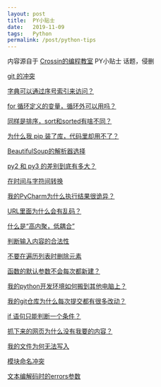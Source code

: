 ```yaml
---
layout: post
title:  PY小贴士
date:   2019-11-09
tags:   Python
permalink: /post/python-tips
---
```


内容源自于 <a href="https://mp.weixin.qq.com/mp/profile_ext?action=home&__biz=MjM5MDEyMDk4Mw==&scene=124&#wechat_redirect" target="_blank">Crossin的编程教室</a> PY小贴士 话题，侵删

[git 的冲突](https://mp.weixin.qq.com/s?__biz=MjM5MDEyMDk4Mw==&mid=2650169487&idx=3&sn=95ed8c6655b49f944fac533bb7df7d1d&chksm=be4b6df7893ce4e10ee03e06982972ce591424870ae4bad66d66e256395c1f15ca496886fcfe&scene=126&sessionid=1578975412&key=db710de446aeec0399dc4f40c6c12b5327bb0857400ba67f2e326fbf3f08543a168cecd19d79b19dbc2cc7da38f1741c4b8e66a66596a194aff46d5be4884bd6a24c934d09151956d8ffc6962902ccd4&ascene=1&uin=NDQ5MTM2Mzk1&devicetype=Windows+10&version=6208006f&lang=zh_CN&exportkey=Aa2iIUgYV0%2BFQi8VYP8u9q8%3D&pass_ticket=gSK%2FsPJQUrEDAMEAWBOyuCBpJgEaGMK8EsaDp7bUTrUisjarSWXTyMz3jNSpWsb%2F)

[字典可以通过序号索引来访问？](https://mp.weixin.qq.com/s?__biz=MjM5MDEyMDk4Mw==&mid=2650169452&idx=3&sn=8acce1d80727eaffbbefcd1bee1dea03&chksm=be4b6d14893ce402765e9ca11fe6e89a23222159fe861d38a7d12685ed70498211dfff4dc301&scene=126&sessionid=1578975412&key=0546822d10440432d1f0a78e3de0b0c9805ccc2eceeb4bab3bbffc72a3ed456961db42251c6c9a1feb70791a4866cc8ece32522d725873580507ea3772068e01f57f60e8c99383107f57bff2b0abb75a&ascene=1&uin=NDQ5MTM2Mzk1&devicetype=Windows+10&version=6208006f&lang=zh_CN&exportkey=AYtIlk8p54ABj90ORjXxr%2FA%3D&pass_ticket=gSK%2FsPJQUrEDAMEAWBOyuCBpJgEaGMK8EsaDp7bUTrUisjarSWXTyMz3jNSpWsb%2F)

[for 循环定义的变量，循环外可以用吗？](https://mp.weixin.qq.com/s?__biz=MjM5MDEyMDk4Mw==&mid=2650169445&idx=3&sn=15165510e503b7e194962ad333094011&chksm=be4b6d1d893ce40b6af6d02d4660a90a1fea26e8ded282769f8591654a85a425b0fb5a8d85f9&scene=126&sessionid=1578975412&key=0546822d10440432d5140dfdaeb2683373ddf432cc86505db6e5f4f58bd2adb47606bb89cafef09711a65b0f2c91aff15df975bf712c0663a4793ea1ccf7acdfbb5ea36f6d56740e5e086f0782444bdb&ascene=1&uin=NDQ5MTM2Mzk1&devicetype=Windows+10&version=6208006f&lang=zh_CN&exportkey=Af5QtqrqkxgJYkC5kpDRRZQ%3D&pass_ticket=gSK%2FsPJQUrEDAMEAWBOyuCBpJgEaGMK8EsaDp7bUTrUisjarSWXTyMz3jNSpWsb%2F)

[同样是排序，sort和sorted有啥不同？](https://mp.weixin.qq.com/s?__biz=MjM5MDEyMDk4Mw==&mid=2650169435&idx=3&sn=bc7db004d06c41e2555b4ff57b4a0454&chksm=be4b6d23893ce435cdd9ff8d4f4db14b481a5289d63883e5b9a9fc50ca25d947e100a1ad1bdc&scene=126&sessionid=1578975412&key=9b2f2c86b97f85a1b4edfc9798dcba29be39c1447689d3583eddc0e36544eaa026470abf9214328853836fba37b446b438deab1386c36f15ab6f5dd3d5790a6bbadd9fd94feb37a0750e05006cbd2139&ascene=1&uin=NDQ5MTM2Mzk1&devicetype=Windows+10&version=6208006f&lang=zh_CN&exportkey=AXfsza99wXvscgIQpeh%2FdHY%3D&pass_ticket=gSK%2FsPJQUrEDAMEAWBOyuCBpJgEaGMK8EsaDp7bUTrUisjarSWXTyMz3jNSpWsb%2F)

[为什么我 pip 装了库，代码里却用不了？](https://mp.weixin.qq.com/s?__biz=MjM5MDEyMDk4Mw==&mid=2650169424&idx=3&sn=735b846139d70f52cf073ba72357108e&chksm=be4b6d28893ce43ecdb55e9920e08708e0f1843e967b7fb8ae769bad5afbb59301ae7560d27f&scene=126&sessionid=1578975412&key=0546822d10440432e6db44cbf9c5a4ab899a9769652cd078b2abc81c056224c377910859a167c98f0192052c1a1e5c89a762c9b32c0ef761827969fe6ff4d4222937f3862f2e348117badb7d1c59ffc2&ascene=1&uin=NDQ5MTM2Mzk1&devicetype=Windows+10&version=6208006f&lang=zh_CN&exportkey=Adz0RxuCKf0839yaozE4cAw%3D&pass_ticket=gSK%2FsPJQUrEDAMEAWBOyuCBpJgEaGMK8EsaDp7bUTrUisjarSWXTyMz3jNSpWsb%2F)

[BeautifulSoup的解析器选择](https://mp.weixin.qq.com/s?__biz=MjM5MDEyMDk4Mw==&mid=2650169410&idx=3&sn=e00301b1a69570de3ec62c312a823b98&chksm=be4b6d3a893ce42c90fd7394baeceeb21bb3f0899dc560abd6c27e2e3f04df1ec3d3df2b2db8&scene=126&sessionid=1578975412&key=972b2a56fa6751ea27ba24b1f6ab13e2f175f871988531717cd18aae8cf714c64b8ea79e8eaed6b9ef8497cba46a973d0d32c16d5ed2195c1e52478b6ac06e766c482d99e0bdb1209f0007f339180a09&ascene=1&uin=NDQ5MTM2Mzk1&devicetype=Windows+10&version=6208006f&lang=zh_CN&exportkey=AYct8t5sTmsH4VgauD3DdSw%3D&pass_ticket=gSK%2FsPJQUrEDAMEAWBOyuCBpJgEaGMK8EsaDp7bUTrUisjarSWXTyMz3jNSpWsb%2F)

[py2 和 py3 的差别到底有多大？](https://mp.weixin.qq.com/s?__biz=MjM5MDEyMDk4Mw==&mid=2650169406&idx=3&sn=a45cd7adb3f345da92c4c94f903c1420&chksm=be4b6d46893ce45027991f2c5ce854c82f4319d0aecb32766fbd4f370c0228753d79bb2ba74a&scene=126&sessionid=1578975412&key=d66131ff2dd317ca4113025a17b28362b4923d4e10df9f507786d1ea0badd1de2a96840316aa068ae9bd45e8cc76db40e9afc9d4a7593767f90e5d502ee45896fbba67036ef08f06cd8e495ab7820f11&ascene=1&uin=NDQ5MTM2Mzk1&devicetype=Windows+10&version=6208006f&lang=zh_CN&exportkey=ARc90hPKlGHh3aKLxJmqAOQ%3D&pass_ticket=gSK%2FsPJQUrEDAMEAWBOyuCBpJgEaGMK8EsaDp7bUTrUisjarSWXTyMz3jNSpWsb%2F)

[在时间与字符间转换](https://mp.weixin.qq.com/s?__biz=MjM5MDEyMDk4Mw==&mid=2650169392&idx=2&sn=9eac9f45bef74d9ea2453752a4227bb5&chksm=be4b6d48893ce45e83f9e403242c08830cd47d4cbf938154bf45d8e66a55a8271fa841c8a767&scene=126&sessionid=1578975412&key=3fb78286744da11ccce942598a16168b385dab801e602843d88ecf7e8eb4d6337935a414260b22735872722ec9aac8e0b973c46da557c449a312be2745d72bffe20013222650208d3a5e801d0af90625&ascene=1&uin=NDQ5MTM2Mzk1&devicetype=Windows+10&version=6208006f&lang=zh_CN&exportkey=AbLgSGGQspgtPa9UdGiemX4%3D&pass_ticket=gSK%2FsPJQUrEDAMEAWBOyuCBpJgEaGMK8EsaDp7bUTrUisjarSWXTyMz3jNSpWsb%2F)

[我的PyCharm为什么执行结果很诡异？](https://mp.weixin.qq.com/s?__biz=MjM5MDEyMDk4Mw==&mid=2650169382&idx=3&sn=f4a8949304f33f8f3e8be2a39577b8f8&chksm=be4b6d5e893ce4488b2acda496bda7d4e886080a798a24e54cc9b0bf5552074998c3202187c6&scene=126&sessionid=1578975683&key=9b2f2c86b97f85a16b5a21ff7276a9694aaf39bd171cb5ad50abae8663ebe1150f4e287fafdbf7e73a1ab47992f27230dc2eb48a674f72a2fa09661eace2408a76343d6740f91009974a6f36cb7041a9&ascene=1&uin=NDQ5MTM2Mzk1&devicetype=Windows+10&version=6208006f&lang=zh_CN&exportkey=AVSj4nMJSpkcebcH90SCBRs%3D&pass_ticket=gSK%2FsPJQUrEDAMEAWBOyuCBpJgEaGMK8EsaDp7bUTrUisjarSWXTyMz3jNSpWsb%2F)

[URL里面为什么会有乱码？](https://mp.weixin.qq.com/s?__biz=MjM5MDEyMDk4Mw==&mid=2650169369&idx=3&sn=2c2934b9a6360a862bded02848ff5580&chksm=be4b6d61893ce47755abb0f6e22171bee73732e4da1d682006a869dde9971ac78d65b8bb32b3&scene=126&sessionid=1578975683&key=3fb78286744da11c4ca76bb2a572dd58b9b585dac1fb207517f46b5e5c2d5e6bfc657815bf69420cffaf216c65db976421f63f321847fb1a75d3ffcb61afc5ba08bd4093e77e614bf89319cbcedfd080&ascene=1&uin=NDQ5MTM2Mzk1&devicetype=Windows+10&version=6208006f&lang=zh_CN&exportkey=AaI8HnvSJHlvMLvk1dQchpY%3D&pass_ticket=gSK%2FsPJQUrEDAMEAWBOyuCBpJgEaGMK8EsaDp7bUTrUisjarSWXTyMz3jNSpWsb%2F)

[什么是“高内聚，低耦合”](https://mp.weixin.qq.com/s?__biz=MjM5MDEyMDk4Mw==&mid=2650169360&idx=3&sn=d1a37bfe2026428ff7b564c3c2823e08&chksm=be4b6d68893ce47e6e006159afe0cf42bac83cacb8858b7ff8b46647e090ced39f9a72664b67&scene=126&sessionid=1578975683&key=3fb78286744da11cdecbe4a7491371be944c35753007a6edcd711e02b28fac487f3298d16f09afda1f41306a1efdea28c3511fe896421f2ee46d9ee851bc3fa045f5ea7ed428338025154d23277f98d0&ascene=1&uin=NDQ5MTM2Mzk1&devicetype=Windows+10&version=6208006f&lang=zh_CN&exportkey=ARpKhYi54NIWnhpUd1e5GZs%3D&pass_ticket=gSK%2FsPJQUrEDAMEAWBOyuCBpJgEaGMK8EsaDp7bUTrUisjarSWXTyMz3jNSpWsb%2F)

[判断输入内容的合法性](https://mp.weixin.qq.com/s?__biz=MjM5MDEyMDk4Mw==&mid=2650169351&idx=3&sn=8191d793613235ded252f58b1788d194&chksm=be4b6d7f893ce46946f2d79e4f5bf571bf3df87bf3a12709c1aa4ae04c5081360133afc55a7c&scene=126&sessionid=1578975683&key=0546822d10440432c32a03f32fed9a54fbcb19b98301919d4d475c3b950b0dd69640f3bf385e73c95dcf21d4eb4089b17190c861c4af13206d5bbf8abb6637d19622090d8cd37ae2faf88e3933dc6299&ascene=1&uin=NDQ5MTM2Mzk1&devicetype=Windows+10&version=6208006f&lang=zh_CN&exportkey=AYKT%2BH5AlR6sLM981V%2FAHK4%3D&pass_ticket=gSK%2FsPJQUrEDAMEAWBOyuCBpJgEaGMK8EsaDp7bUTrUisjarSWXTyMz3jNSpWsb%2F)

[不要在遍历列表时删除元素](https://mp.weixin.qq.com/s?__biz=MjM5MDEyMDk4Mw==&mid=2650169346&idx=3&sn=c6d1a9eac7978251cadaeb58e794d9d3&chksm=be4b6d7a893ce46cf7e40bfb0ec035179e6e380e3277eb3ff1cb681ff32256cdcf30cfc0879c&scene=126&sessionid=1578975683&key=50f577af9f483faa26ad3ed5241af45ae7aa9f1dbfea7d4952234f55e16eff3c8157e8f7c44d158ccb4a9713ffa8bf3ec2b6c8cb00bdd538f29f6c4c2354ed598a98d594c8a903f2744b9f016ce9a5d6&ascene=1&uin=NDQ5MTM2Mzk1&devicetype=Windows+10&version=6208006f&lang=zh_CN&exportkey=AeX7Rr41BZlMcnuLDioQW44%3D&pass_ticket=gSK%2FsPJQUrEDAMEAWBOyuCBpJgEaGMK8EsaDp7bUTrUisjarSWXTyMz3jNSpWsb%2F)

[函数的默认参数不会每次都新建？](https://mp.weixin.qq.com/s?__biz=MjM5MDEyMDk4Mw==&mid=2650169340&idx=3&sn=ff1579e85fead71d50911f3f91778ec3&chksm=be4b5284893cdb92771971370721f1be8ce643190ef2860765490348029a4ac1937d1fd71f3f&scene=126&sessionid=1578975683&key=50f577af9f483faa72773a3f915462d9e959e514855e0793e911a755af76fe72da166a1059c33d7e003c18069926603e5320311891d0d16e5dca8035455717e1e3bb94478f74b5713b0f60964fbb3192&ascene=1&uin=NDQ5MTM2Mzk1&devicetype=Windows+10&version=6208006f&lang=zh_CN&exportkey=AWqMxyspbCGy6JKkHL%2FQ2CY%3D&pass_ticket=gSK%2FsPJQUrEDAMEAWBOyuCBpJgEaGMK8EsaDp7bUTrUisjarSWXTyMz3jNSpWsb%2F)

[我的python开发环境如何搬到其他电脑上？](https://mp.weixin.qq.com/s?__biz=MjM5MDEyMDk4Mw==&mid=2650169328&idx=3&sn=00540bdd0ffca1c20d36179e4ae72955&chksm=be4b5288893cdb9efa96329c321763d8de8a3fbb1eddea5b2ed4b63e237f1a6c88e710593abd&scene=126&sessionid=1578975683&key=d66131ff2dd317ca89188ff6ae0dff16421ee42e53f486285f2f2a648aea8ccc4bf4bcf4c6df306abdc433cd9a53c2cb3db50bdf98c4e58ab5f6a16764faae4e0fa93521514d6816f786483d8a97a396&ascene=1&uin=NDQ5MTM2Mzk1&devicetype=Windows+10&version=6208006f&lang=zh_CN&exportkey=AV%2Btm4Nf6aOCpJW7XEHuhf8%3D&pass_ticket=gSK%2FsPJQUrEDAMEAWBOyuCBpJgEaGMK8EsaDp7bUTrUisjarSWXTyMz3jNSpWsb%2F)

[我的git仓库为什么每次提交都有很多改动？](https://mp.weixin.qq.com/s?__biz=MjM5MDEyMDk4Mw==&mid=2650169311&idx=3&sn=98fb4ddb2a69e89e5f01e101fbc78e0c&chksm=be4b52a7893cdbb19f1317bc51f189c52f87804e127512bab888d225200f0fccd23dd3fae1a7&scene=126&sessionid=1578975683&key=9b2f2c86b97f85a110f4e546d14ce2f00e93c5471148c5c7875ba422a955d086b9c08fd665b4fbb5aacef41cf7049c5f85dcc62bdac2b75c313e724aa682ea236b572ed818970ff8f71ad0e8df9956c9&ascene=1&uin=NDQ5MTM2Mzk1&devicetype=Windows+10&version=6208006f&lang=zh_CN&exportkey=AVrp4fvNAbkFodoEtlSTkvE%3D&pass_ticket=gSK%2FsPJQUrEDAMEAWBOyuCBpJgEaGMK8EsaDp7bUTrUisjarSWXTyMz3jNSpWsb%2F)

[if 语句只能判断一个条件？](https://mp.weixin.qq.com/s?__biz=MjM5MDEyMDk4Mw==&mid=2650169306&idx=3&sn=3a60e81073f74007e547611cbc611dd8&chksm=be4b52a2893cdbb4511cf61bcc3fd025fd03a47b3f2d7f9385862bbf80632ac294e83f9b85fc&scene=126&sessionid=1578975683&key=9b2f2c86b97f85a1a40e36b37339769a24a4bc348d8e13d1a07fc086d66c94eaba32b1a4e5c26cc9b463ee2cc4a8db6d988698b606a298bbeaf56e25cebebcc93ff7959287c233f90dfc97c356809cb8&ascene=1&uin=NDQ5MTM2Mzk1&devicetype=Windows+10&version=6208006f&lang=zh_CN&exportkey=Af%2Fu%2F8CGI72Ts9apoieBPqU%3D&pass_ticket=gSK%2FsPJQUrEDAMEAWBOyuCBpJgEaGMK8EsaDp7bUTrUisjarSWXTyMz3jNSpWsb%2F)

[抓下来的网页为什么没有我要的内容？](https://mp.weixin.qq.com/s?__biz=MjM5MDEyMDk4Mw==&mid=2650169299&idx=3&sn=9d02eb46b26204ae0a2523046477d378&chksm=be4b52ab893cdbbd0ecf75cdcc6d3e4de99abdbfdda4f7b12b6db78d34bf0e614b644bdb2a85&scene=126&sessionid=1578975683&key=9b2f2c86b97f85a160e3501377ceb9704db42f6202ea85df14abc94c42cf3d6a75d56bcd587e92b29258910d711b3cbcde78d4664c47aa2009bc887307c5bf54d053e6ad54b3715708c8a9cc429ca3c8&ascene=1&uin=NDQ5MTM2Mzk1&devicetype=Windows+10&version=6208006f&lang=zh_CN&exportkey=AT1Cnqo6I1F4Tdc%2F6dKy4oo%3D&pass_ticket=gSK%2FsPJQUrEDAMEAWBOyuCBpJgEaGMK8EsaDp7bUTrUisjarSWXTyMz3jNSpWsb%2F)

[我的文件为何无法写入](https://mp.weixin.qq.com/s?__biz=MjM5MDEyMDk4Mw==&mid=2650169284&idx=3&sn=35798b3083a121492a2abd3e70ce8567&chksm=be4b52bc893cdbaae4b37e829227bfdaf2bae82d14acf76b538be7516013b46a2d6b8c4ba267&scene=126&sessionid=1578977690&key=d66131ff2dd317ca722ee79b7619fd9346777a54d2d127e1e01b8f885eb0ea6b2bbd02a190e0a3fb9895785e4a24d607c94c6c1cc446f6e600d460f18fb2a7032a32e2f4df112cc4c51289e7acfe77c5&ascene=1&uin=NDQ5MTM2Mzk1&devicetype=Windows+10&version=6208006f&lang=zh_CN&exportkey=Aa%2Fx6P7GKtsRFLzU82JiKQg%3D&pass_ticket=gSK%2FsPJQUrEDAMEAWBOyuCBpJgEaGMK8EsaDp7bUTrUisjarSWXTyMz3jNSpWsb%2F)

[模块命名冲突](https://mp.weixin.qq.com/s?__biz=MjM5MDEyMDk4Mw==&mid=2650169279&idx=2&sn=d6bc00c7dc678fc945b6802a8396c47b&chksm=be4b52c7893cdbd14ac844cb01636f2581ad749aff65536ad54f98ebf0a4f46d0e98d8c75ed7&scene=126&sessionid=1578977690&key=9b2f2c86b97f85a1a5503bb179786e4727a363abbc5b1f369b6c4c49171d07f41f22801217fceb03bd95f60f0f5f0b2f42a65401ad6b3f015e395b2c1c2edb24f3bd25752bbf14c03bbe841a78ec5557&ascene=1&uin=NDQ5MTM2Mzk1&devicetype=Windows+10&version=6208006f&lang=zh_CN&exportkey=ATuqq5FeC%2F4aCiKMXymKfjQ%3D&pass_ticket=gSK%2FsPJQUrEDAMEAWBOyuCBpJgEaGMK8EsaDp7bUTrUisjarSWXTyMz3jNSpWsb%2F)

[文本编解码时的errors参数](https://mp.weixin.qq.com/s?__biz=MjM5MDEyMDk4Mw==&mid=2650169270&idx=3&sn=cd57c112f3a2dd29aa3a9409a8fa420a&chksm=be4b52ce893cdbd86c5ada25201c40078df502e733a774c395e082603f47381326ace02e5ca6&scene=126&sessionid=1578977690&key=d66131ff2dd317cae09b0ada1e77b0146eabc960acc2f3fb0d36ef9704557b568a5a201c80f79ef529f672388727c1da62dbc4158911dccd9a22eb74b46deda510d0b65f8b2d742de2d145c5172662f4&ascene=1&uin=NDQ5MTM2Mzk1&devicetype=Windows+10&version=6208006f&lang=zh_CN&exportkey=AY8uTDnE%2FCckU4V9ZXj6kxk%3D&pass_ticket=gSK%2FsPJQUrEDAMEAWBOyuCBpJgEaGMK8EsaDp7bUTrUisjarSWXTyMz3jNSpWsb%2F)

